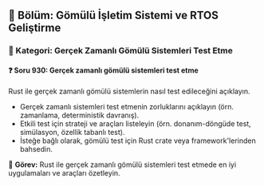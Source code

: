 ## 📘 Bölüm: Gömülü İşletim Sistemi ve RTOS Geliştirme
### 🔹 Kategori: Gerçek Zamanlı Gömülü Sistemleri Test Etme
#### ❓ Soru 930: Gerçek zamanlı gömülü sistemleri test etme

Rust ile gerçek zamanlı gömülü sistemlerin nasıl test edileceğini açıklayın.

- Gerçek zamanlı sistemleri test etmenin zorluklarını açıklayın (örn. zamanlama, deterministik davranış).
- Etkili test için strateji ve araçları listeleyin (örn. donanım-döngüde test, simülasyon, özellik tabanlı test).
- İsteğe bağlı olarak, gömülü test için Rust crate veya framework'lerinden bahsedin.

🔧 **Görev:** Rust ile gerçek zamanlı gömülü sistemleri test etmede en iyi uygulamaları ve araçları özetleyin.

